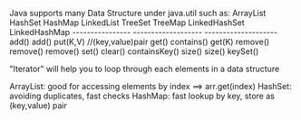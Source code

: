 Java supports many Data Structure under java.util such as:
                                <Collections>
            <List>              <Set>                   <Map>
        ArrayList               HashSet                 HashMap
        LinkedList              TreeSet                 TreeMap
                                LinkedHashSet           LinkedHashMap
    ----------------        -------------------         --------------------
        add()                   add()                   put(K,V) //(key,value)pair
        get()                   contains()              get(K) 
        remove()                remove()                remove()
        set()                   clear()                 containsKey()
        size()                  size()                  keySet()
        

"Iterator" will help you to loop through each elements in a data structure

ArrayList: good for accessing elements by index ==> arr.get(index)
HashSet: avoiding duplicates, fast checks
HashMap: fast lookup by key, store as (key,value) pair
